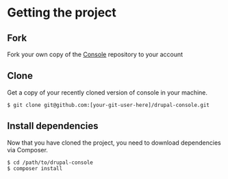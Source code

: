 # Getting the project

## Fork
Fork your own copy of the [Console](https://github.com/hechoendrupal/drupal-console/fork) repository to your account

## Clone
Get a copy of your recently cloned version of console in your machine.
```
$ git clone git@github.com:[your-git-user-here]/drupal-console.git
```

## Install dependencies
Now that you have cloned the project, you need to download dependencies via Composer.

```
$ cd /path/to/drupal-console
$ composer install
```
